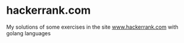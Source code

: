 # hackerrank.com
My solutions of some exercises in the site www.hackerrank.com with golang languages

